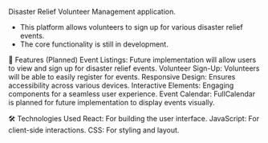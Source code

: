 Disaster Relief Volunteer Management application. 
- This platform allows volunteers to sign up for various disaster relief events. 
- The core functionality is still in development.

🎨 Features (Planned)
Event Listings: Future implementation will allow users to view and sign up for disaster relief events.
Volunteer Sign-Up: Volunteers will be able to easily register for events.
Responsive Design: Ensures accessibility across various devices.
Interactive Elements: Engaging components for a seamless user experience.
Event Calendar: FullCalendar is planned for future implementation to display events visually.

🛠️ Technologies Used
React: For building the user interface.
JavaScript: For client-side interactions.
CSS: For styling and layout.